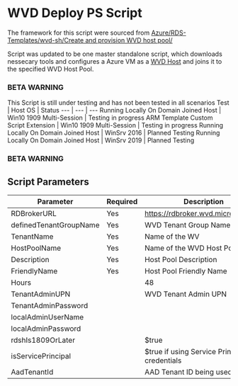 # WVD Deploy PS Script

The framework for this script were sourced from [Azure/RDS-Templates/wvd-sh/Create and provision WVD host pool/](https://github.com/Azure/RDS-Templates/tree/master/wvd-sh/Create%20and%20provision%20WVD%20host%20pool)

Script was updated to be one master standalone script, which downloads nessecary tools and configures a Azure VM as a [WVD Host](https://docs.microsoft.com/en-us/azure/virtual-desktop/overview) and joins it to the specified WVD Host Pool.

### BETA WARNING
This Script is still under testing and has not been tested in all scenarios 
Test | Host OS | Status
--- | --- | ---
Running Locally On Domain Joined Host | Win10 1909 Multi-Session | Testing in progress
ARM Template Custom Script Extension | Win10 1909 Multi-Session  | Testing in progress
Running Locally On Domain Joined Host | WinSrv 2016 | Planned Testing
Running Locally On Domain Joined Host | WinSrv 2019 | Planned Testing

### BETA WARNING

## Script Parameters

Parameter | Required | Description
--- | --- | ---
RDBrokerURL | Yes | https://rdbroker.wvd.microsoft.com
definedTenantGroupName | Yes | WVD Tenant Group Name
TenantName | Yes | Name of the WV
HostPoolName | Yes | Name of the WVD Host Pool 
Description | Yes | Host Pool Description 
FriendlyName  | Yes | Host Pool Friendly Name
Hours |  | 48
TenantAdminUPN | | WVD Tenant Admin UPN
TenantAdminPassword | | 
localAdminUserName | | 
localAdminPassword | | 
rdshIs1809OrLater | | $true
isServicePrincipal | | $true if using Service Principal for credentials 
AadTenantId | | AAD Tenant ID being used for WVD 
